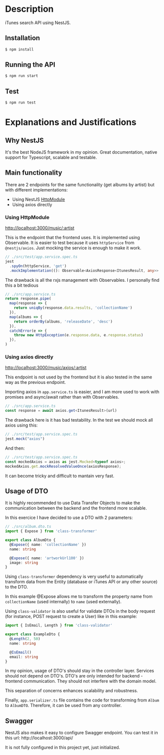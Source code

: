 # Description
iTunes search API using NestJS.

## Installation

```bash
$ npm install
```

## Running the API

```bash
$ npm run start
```

## Test

```bash
$ npm run test
```

# Explanations and Justifications

## Why NestJS

It's the best NodeJS framework in my opinion. Great documentation, native support for Typescript, scalable and testable.

## Main functionality

There are 2 endpoints for the same functionality (get albums by artist) but with different implementations:

- Using NestJS [HttpModule](https://docs.nestjs.com/techniques/http-module)
- Using axios directly

### Using HttpModule

[http://localhost:3000/music/:artist](http://localhost:3000/music/red%20hot%20chili%20peppers)

This is the endpoint that the frontend uses. It is implemented using Observable. It is easier to test because it uses `httpService` from `@nestjs/axios`. Just mocking the service is enough to make it work.

```ts
// ./src/test/app.service.spec.ts
jest
  .spyOn(httpService, 'get')
  .mockImplementation((): Observable<AxiosResponse<ItunesResult, any>> => of(axiosResponse))
```

The drawback is all the rxjs management with Observables. I personally find this a bit tedious

```ts
// ./src/app.service.ts
return response.pipe(
  map(response => {
    return uniqBy(response.data.results, 'collectionName')
  }),
  map(albums => {
    return orderBy(albums, 'releaseDate', 'desc')
  }),
  catchError(e => {
    throw new HttpException(e.response.data, e.response.status)
  }),
)
```
### Using axios directly

[http://localhost:3000/music/axios/:artist](http://localhost:3000/music/red%20hot%20chili%20peppers)

This endpoint is not used by the frontend but it is also tested in the same way as the previous endpoint.

Importing axios in `app.service.ts` is easier, and I am more used to work with promises and async/await rather than with Observables.

```ts
// ./src/app.service.ts
const response = await axios.get<ItunesResult>(url)
```

The drawback here is it has bad testability. In the test we should mock all axios using this:

```ts
// ./src/test/app.service.spec.ts
jest.mock("axios")
```

And then:

```ts
// ./src/test/app.service.spec.ts
const mockedAxios = axios as jest.Mocked<typeof axios>;
mockedAxios.get.mockResolvedValueOnce(axiosResponse);
```

It can become tricky and difficult to mantain very fast.

## Usage of DTO

It is highly recommended to use Data Transfer Objects to make the communication between the backend and the frontend more scalable.

In this exercice I have decided to use a DTO with 2 parameters:

```ts
// ./src/album.dto.ts
import { Expose } from 'class-transformer'

export class AlbumDto {
  @Expose({ name: 'collectionName' })
  name: string

  @Expose({ name: 'artworkUrl100' })
  image: string
}
```

Using `class-transformer` dependency is very useful to automatically transform data from the Entity (database or iTunes API or any other source) to the DTO.

In this example @Expose allows me to transform the property name from `collectionName` (used internally) to `name` (used externally).

Using `class-validator` is also useful for validate DTOs in the body request (for instance, POST request to create a User) like in this example:

```ts
import { IsEmail, Length } from 'class-validator'

export class ExampleDto {
  @Length(2, 50)
  name: string

  @IsEmail()
  email: string
}
```

In my opinion, usage of DTO's should stay in the controller layer. Services should not depend on DTO's. DTO's are only intended for backend - frontend communication. They should not interfere with the domain model.

This separation of concerns enhances scalability and robustness.

Finally, `app.serializer.ts` file contains the code for transforming from `Album` to `AlbumDTO`. Therefore, it can be used from any controller.

## Swagger

NestJS also makes it easy to configure Swagger endpoint. You can test it in this url: http://localhost:3000/api/

It is not fully configured in this project yet, just initialized.

